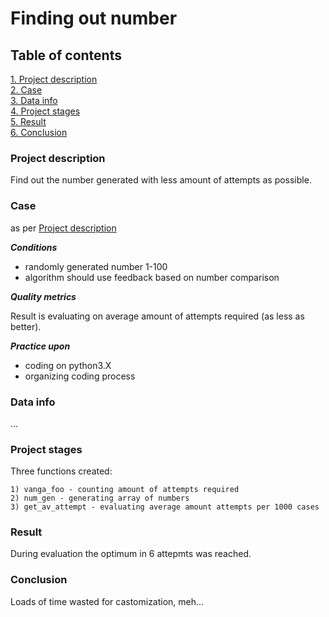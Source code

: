 # Finding out number

## Table of contents
[1. Project description](https://github.com/Zelfreg/P1/tree/master/First_one/README.md#Project-description)  
[2. Case](https://github.com/Zelfreg/P1/tree/master/First_one/README.md#Case)  
[3. Data info](https://github.com/Zelfreg/P1/tree/master/First_one/README.md#Data-info)  
[4. Project stages](https://github.com/Zelfreg/P1/tree/master/First_one/README.md#Project-stages)  
[5. Result](https://github.com/Zelfreg/P1/tree/master/First_one/README.md#Result)  
[6. Conclusion](https://github.com/Zelfreg/P1/tree/master/First_one/README.md#Conclusion)  

### Project description
Find out the number generated with less amount of attempts as possible.

### Case
as per [Project description](https://github.com/Zelfreg/P1/tree/master/First_one/README.md#Project-description)

***Conditions***
- randomly generated number 1-100
- algorithm should use feedback based on number comparison

***Quality metrics***

Result is evaluating on average amount of attempts required (as less as better).

***Practice upon***
- coding on python3.X
- organizing coding process

### Data info
...

### Project stages
Three functions created:
  
    1) vanga_foo - counting amount of attempts required
    2) num_gen - generating array of numbers
    3) get_av_attempt - evaluating average amount attempts per 1000 cases

### Result
During evaluation the optimum in 6 attepmts was reached.

### Conclusion
Loads of time wasted for castomization, meh...